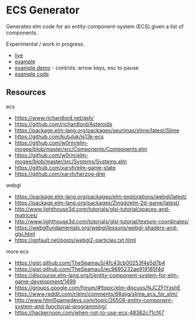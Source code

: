 # ECS Generator

Generates elm code for an entity-component-system (ECS) given a list of components.

Experimental / work in progress.

- [live](https://harmboschloo.github.io/elm-ecs-generator/)
- [example](https://harmboschloo.github.io/elm-ecs-generator/#%7B%22ecs%22%3A%5B%22Ecs%22%2C%22Ecs%22%5D%2C%22components%22%3A%5B%5B%22Components%22%2C%22Ai%22%5D%2C%5B%22Components%22%2C%22Collectable%22%5D%2C%5B%22Components%22%2C%22Collector%22%5D%2C%5B%22Components.Controls%22%2C%22Controls%22%5D%2C%5B%22Components%22%2C%22Destroy%22%5D%2C%5B%22Components%22%2C%22KeyControlsMap%22%5D%2C%5B%22Components%22%2C%22Motion%22%5D%2C%5B%22Components%22%2C%22Position%22%5D%2C%5B%22Components%22%2C%22Scale%22%5D%2C%5B%22Components%22%2C%22ScaleAnimation%22%5D%2C%5B%22Components%22%2C%22Sprite%22%5D%2C%5B%22Components%22%2C%22Velocity%22%5D%5D%2C%22nodes%22%3A%5B%7B%22name%22%3A%22collectable%22%2C%22components%22%3A%5B%5B%22Components%22%2C%22Collectable%22%5D%2C%5B%22Components%22%2C%22Position%22%5D%5D%7D%2C%7B%22name%22%3A%22collector%22%2C%22components%22%3A%5B%5B%22Components%22%2C%22Collector%22%5D%2C%5B%22Components%22%2C%22Position%22%5D%5D%7D%2C%7B%22name%22%3A%22destroy%22%2C%22components%22%3A%5B%5B%22Components%22%2C%22Destroy%22%5D%5D%7D%2C%7B%22name%22%3A%22keyControls%22%2C%22components%22%3A%5B%5B%22Components.Controls%22%2C%22Controls%22%5D%2C%5B%22Components%22%2C%22KeyControlsMap%22%5D%5D%7D%2C%7B%22name%22%3A%22motionControl%22%2C%22components%22%3A%5B%5B%22Components.Controls%22%2C%22Controls%22%5D%2C%5B%22Components%22%2C%22Motion%22%5D%2C%5B%22Components%22%2C%22Position%22%5D%2C%5B%22Components%22%2C%22Velocity%22%5D%5D%7D%2C%7B%22name%22%3A%22movement%22%2C%22components%22%3A%5B%5B%22Components%22%2C%22Position%22%5D%2C%5B%22Components%22%2C%22Velocity%22%5D%5D%7D%2C%7B%22name%22%3A%22render%22%2C%22components%22%3A%5B%5B%22Components%22%2C%22Position%22%5D%2C%5B%22Components%22%2C%22Sprite%22%5D%5D%7D%2C%7B%22name%22%3A%22scaleAnimation%22%2C%22components%22%3A%5B%5B%22Components%22%2C%22ScaleAnimation%22%5D%5D%7D%5D%7D)
- [example demo](https://harmboschloo.github.io/elm-ecs-generator/example/build/) - controls: arrow keys, esc to pause
- [example code](https://github.com/harmboschloo/elm-ecs-generator/tree/master/example)

## Resources

ecs

- https://www.richardlord.net/ash/
- https://github.com/richardlord/Asteroids
- https://package.elm-lang.org/packages/seurimas/slime/latest/Slime
- https://github.com/kutuluk/js13k-ecs
- https://github.com/w0rm/elm-mogee/blob/master/src/Components/Components.elm
- https://github.com/w0rm/elm-mogee/blob/master/src/Systems/Systems.elm
- https://github.com/xarvh/elm-game-state
- https://github.com/xarvh/herzog-drei

webgl

- https://package.elm-lang.org/packages/elm-explorations/webgl/latest/
- https://package.elm-lang.org/packages/Zinggi/elm-2d-game/latest/
- http://www.lighthouse3d.com/tutorials/glsl-tutorial/spaces-and-matrices/
- http://www.lighthouse3d.com/tutorials/glsl-tutorial/texture-coordinates/
- https://webglfundamentals.org/webgl/lessons/webgl-shaders-and-glsl.html
- https://gpfault.net/posts/webgl2-particles.txt.html

more ecs

- https://gist.github.com/TheSeamau5/4fc43cb00253f4e5d7b4
- https://gist.github.com/TheSeamau5/ec9695232ae919185f4d
- https://discourse.elm-lang.org/t/entity-component-system-for-elm-game-development/1499
- https://groups.google.com/forum/#!topic/elm-discuss/NJCZFIYxshE
- https://www.reddit.com/r/elm/comments/68qiig/slime_ecs_for_elm/
- http://www.html5gamedevs.com/topic/26508-entity-component-system-and-functional-programming/
- https://hackernoon.com/when-not-to-use-ecs-48362c71cf47
